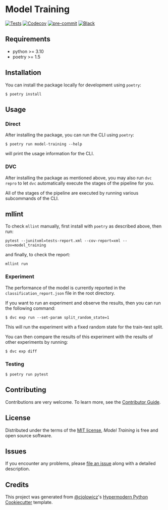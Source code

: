 # Model Training

[![Tests](https://github.com/remla23-team18/model-training/actions/workflows/tests.yml/badge.svg?branch=main)](https://github.com/remla23-team18/model-training/actions/workflows/tests.yml)
[![Codecov](https://codecov.io/gh/remla23-team18/model-training/branch/main/graph/badge.svg)][codecov]
[![pre-commit](https://img.shields.io/badge/pre--commit-enabled-brightgreen?logo=pre-commit&logoColor=white)][pre-commit]
[![Black](https://img.shields.io/badge/code%20style-black-000000.svg)][black]

[codecov]: https://app.codecov.io/gh/remla23-team18/model-training
[pre-commit]: https://github.com/pre-commit/pre-commit
[black]: https://github.com/psf/black

## Requirements

- python >= 3.10
- poetry >= 1.5

## Installation

You can install the package locally for development using `poetry`:

```console
$ poetry install
```

## Usage

### Direct

After installing the package, you can run the CLI using `poetry`:

```console
$ poetry run model-training --help
```

will print the usage information for the CLI.

### DVC

After installing the package as mentioned above, you may also run `dvc repro` to let `dvc` automatically execute the stages of the pipeline for you.

All of the stages of the pipeline are executed by running various subcommands of the CLI.

## mllint

To check `mllint` manually, first install with `poetry` as described above, then run:

```console
pytest --junitxml=tests-report.xml --cov-report=xml --cov=model_training
```

and finally, to check the report:

```console
mllint run
```

### Experiment

The performance of the model is currently reported in the `classification_report.json` file in the root directory.

If you want to run an experiment and observe the results, then you can run the following command:

```console
$ dvc exp run --set-param split_random_state=1
```

This will run the experiment with a fixed random state for the train-test split.

You can then compare the results of this experiment with the results of other experiments by running:

```console
$ dvc exp diff
```

### Testing

```console
$ poetry run pytest
```

## Contributing

Contributions are very welcome.
To learn more, see the [Contributor Guide].

## License

Distributed under the terms of the [MIT license][license],
_Model Training_ is free and open source software.

## Issues

If you encounter any problems,
please [file an issue] along with a detailed description.

## Credits

This project was generated from [@cjolowicz]'s [Hypermodern Python Cookiecutter] template.

[@cjolowicz]: https://github.com/cjolowicz
[pypi]: https://pypi.org/
[hypermodern python cookiecutter]: https://github.com/cjolowicz/cookiecutter-hypermodern-python
[file an issue]: https://github.com/remla23-team18/model-training/issues
[pip]: https://pip.pypa.io/

<!-- github-only -->

[license]: https://github.com/remla23-team18/model-training/blob/main/LICENSE
[contributor guide]: https://github.com/remla23-team18/model-training/blob/main/CONTRIBUTING.md

